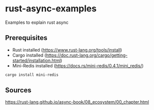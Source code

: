 # rust-async-examples
Examples to explain rust async

## Prerequisites

- Rust installed (https://www.rust-lang.org/tools/install)
- Cargo installed (https://doc.rust-lang.org/cargo/getting-started/installation.html)
- Mini-Redis installed (https://docs.rs/mini-redis/0.4.1/mini_redis/)

```sh
cargo install mini-redis
```

## Sources

https://rust-lang.github.io/async-book/08_ecosystem/00_chapter.html
